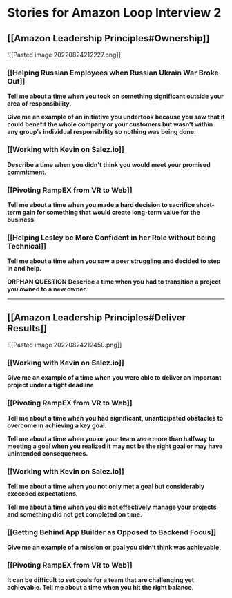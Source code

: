 # Stories for Amazon Loop Interview 2

## [[Amazon Leadership Principles#Ownership]]

  ![[Pasted image 20220824212227.png]]

### [[Helping Russian Employees when Russian Ukrain War Broke Out]]
**Tell me about a time when you took on something significant outside your area of responsibility.**

**Give me an example of an initiative you undertook because you saw that it could benefit the whole company or your customers but wasn’t within any group’s individual responsibility so nothing was being done.**

### [[Working with Kevin on Salez.io]]
**Describe a time when you didn't think you would meet your promised commitment.**

### [[Pivoting RampEX from VR to Web]]
**Tell me about a time when you made a hard decision to sacrifice short-term gain for something that would create long-term value for the business**

### [[Helping Lesley be More Confident in her Role without being Technical]]
**Tell me about a time when you saw a peer struggling and decided to step in and help.**

**ORPHAN QUESTION**
**Describe a time when you had to transition a project you owned to a new owner.**

___

## [[Amazon Leadership Principles#Deliver Results]]

![[Pasted image 20220824212450.png]]

### [[Working with Kevin on Salez.io]]
**Give me an example of a time when you were able to deliver an important project under a tight deadline**

### [[Pivoting RampEX from VR to Web]]
**Tell me about a time when you had significant, unanticipated obstacles to overcome in achieving a key goal.**

**Tell me about a time when you or your team were more than halfway to meeting a goal when you realized it may not be the right goal or may have unintended consequences.**

### [[Working with Kevin on Salez.io]]
**Tell me about a time when you not only met a goal but considerably exceeded expectations.**

 **Tell me about a time when you did not effectively manage your projects and something did not get completed on time.** 

### [[Getting Behind App Builder as Opposed to Backend Focus]]
**Give me an example of a mission or goal you didn’t think was achievable.** 

### [[Pivoting RampEX from VR to Web]]
**It can be difficult to set goals for a team that are challenging yet achievable. Tell me about a time when you hit the right balance.** 
